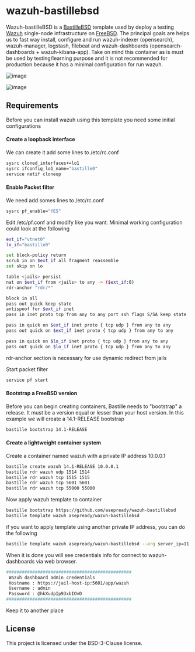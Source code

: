 # wazuh-bastillebsd
Wazuh-bastilleBSD is a [BastilleBSD](https://bastillebsd.org/) template used by deploy a testing [Wazuh](https://wazuh.com/) single-node infrastructure on [FreeBSD](https://freebsd.org/). The principal goals are helps us to fast way install, configure and run wazuh-indexer (opensearch), wazuh-manager, logstash, filebeat and wazuh-dashboards (opensearch-dashboards + wazuh-kibana-app). Take on mind this container as is must be used by testing/learning purpose and it is not recommended for production because it has a minimal configuration for run wazuh.

![image](https://user-images.githubusercontent.com/11150989/204661974-141395d0-dda0-4573-8ea6-4d3b17ad2759.png)

![image](https://user-images.githubusercontent.com/11150989/204662101-75880698-8cfd-4aa9-b0ac-e9bac011cd5c.png)

## Requirements
Before you can install wazuh using this template you need some initial configurations

#### Create a loopback interface
We can create it add some lines to /etc/rc.conf
```sh
sysrc cloned_interfaces+=lo1
sysrc ifconfig_lo1_name="bastille0"
service netif cloneup
```
#### Enable Packet filter
We need add somes lines to /etc/rc.conf

```sh
sysrc pf_enable="YES"
```
Edit /etc/pf.conf and modify like you want. Minimal working configuration could look at the following

```sh
ext_if="vtnet0"
lo_if="bastille0"

set block-policy return
scrub in on $ext_if all fragment reassemble
set skip on lo

table <jails> persist
nat on $ext_if from <jails> to any -> ($ext_if:0)
rdr-anchor "rdr/*"

block in all
pass out quick keep state
antispoof for $ext_if inet
pass in inet proto tcp from any to any port ssh flags S/SA keep state

pass in quick on $ext_if inet proto { tcp udp } from any to any
pass out quick on $ext_if inet proto { tcp udp } from any to any

pass in quick on $lo_if inet proto { tcp udp } from any to any
pass out quick on $lo_if inet proto { tcp udp } from any to any
```
rdr-anchor section is necessary for use dynamic redirect from jails

Start packet filter

```sh
service pf start
```
#### Bootstrap a FreeBSD version
Before you can begin creating containers, Bastille needs to "bootstrap" a release. It must be a version equal or lesser than your host version. In this example we will create a 14.1-RELEASE bootstrap

```sh
bastille bootstrap 14.1-RELEASE
```
#### Create a lightweight container system
Create a container named wazuh with a private IP address 10.0.0.1

```sh
bastille create wazuh 14.1-RELEASE 10.0.0.1
bastille rdr wazuh udp 1514 1514
bastille rdr wazuh tcp 1515 1515
bastille rdr wazuh tcp 5601 5601
bastille rdr wazuh tcp 55000 55000
```
Now apply wazuh template to container

```sh
bastille bootstrap https://github.com/asepready/wazuh-bastillebsd
bastille template wazuh asepready/wazuh-bastillebsd
```
if you want to apply template using another private IP address, you can do the following

```sh
bastille template wazuh asepready/wazuh-bastillebsd --arg server_ip=11.0.0.2
```
When it is done you will see credentials info for connect to wazuh-dashboards via web browser.

```sh
################################################ 
 Wazuh dashboard admin credentials                
 Hostname : https://jail-host-ip:5601/app/wazuh   
 Username : admin                                 
 Password : @hkXudpIp93xbIOvD                          
################################################
 ```
Keep it to another place

## License
This project is licensed under the BSD-3-Clause license.
